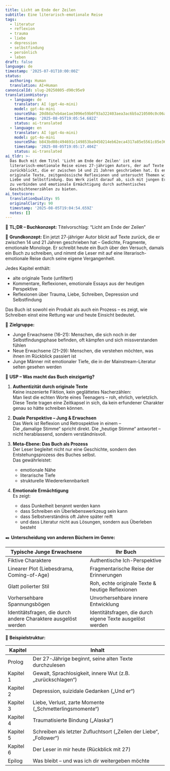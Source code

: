 ```yaml
---
title: Licht am Ende der Zeilen
subtitle: Eine literarisch-emotionale Reise
tags:
  - literatur
  - reflexion
  - trauma
  - liebe
  - depression
  - selbstfindung
  - persönlich
  - leben
draft: false
language: de
timestamp: '2025-07-01T10:00:00Z'
status:
  authoring: Human
  translation: AI+Human
canonicalId: slug-20250805-d90c95e9
translationHistory:
  - language: de
    translator: AI (gpt-4o-mini)
    model: gpt-4o-mini
    sourceSha: 20d8da7eb4ae1ae3096e59b0f93a322403aea3ac6b5a210500c0c06a9eb8f361
    timestamp: '2025-08-05T19:05:54.682Z'
    status: ai-translated
  - language: en
    translator: AI (gpt-4o-mini)
    model: gpt-4o-mini
    sourceSha: b843bd08c494691c149853ba9450214eb62eca4317a85e5561c85e3654fb5a6a
    timestamp: '2025-08-05T19:05:17.404Z'
    status: ai-translated
ai_tldr: >-
  Das Buch mit dem Titel 'Licht am Ende der Zeilen' ist eine
  literarisch-emotionale Reise eines 27-jährigen Autors, der auf Texte
  zurückblickt, die er zwischen 14 und 21 Jahren geschrieben hat. Es enthält
  originale Texte, zeitgenössische Reflexionen und untersucht Themen wie Trauma,
  Liebe und Selbstfindung. Das Werk zielt darauf ab, sich mit jungen Erwachsenen
  zu verbinden und emotionale Ermächtigung durch authentisches
  Geschichtenerzählen zu bieten.
ai_textscore:
  translationQuality: 95
  originalClarity: 90
  timestamp: '2025-08-05T19:04:54.659Z'
  notes: []
---
```


📖 **TL;DR – Buchkonzept:**
Titelvorschlag: “Licht am Ende der Zeilen”

🧭 **Grundkonzept:**
Ein jetzt 27-jähriger Autor blickt auf Texte zurück, die er zwischen 14 und 21 Jahren geschrieben hat – Gedichte, Fragmente, emotionale Monologe. Er schreibt heute ein Buch über den Versuch, damals ein Buch zu schreiben, und nimmt die Leser mit auf eine literarisch-emotionale Reise durch seine eigene Vergangenheit.

Jedes Kapitel enthält:

- alte originale Texte (unfiltert)
- Kommentare, Reflexionen, emotionale Essays aus der heutigen Perspektive
- Reflexionen über Trauma, Liebe, Schreiben, Depression und Selbstfindung

Das Buch ist sowohl ein Produkt als auch ein Prozess – es zeigt, wie Schreiben einst eine Rettung war und heute Einsicht bedeutet.

🎯 **Zielgruppe:**

- Junge Erwachsene (16–21): Menschen, die sich noch in der Selbstfindungsphase befinden, oft kämpfen und sich missverstanden fühlen
- Neue Erwachsene (21–29): Menschen, die verstehen möchten, was ihnen im Rückblick passiert ist
- Junge Männer mit emotionaler Tiefe, die in der Mainstream-Literatur selten gesehen werden

💎 **USP – Was macht das Buch einzigartig?**

1. **Authentizität durch originale Texte**  
   Keine inszenierte Fiktion, kein geglättetes Nacherzählen:  
   Man liest die echten Worte eines Teenagers – roh, ehrlich, verletzlich.  
   Diese Texte tragen eine Zeitkapsel in sich, da kein erfundener Charakter genau so hätte schreiben können.

2. **Duale Perspektive – Jung & Erwachsen**  
   Das Werk ist Reflexion und Retrospektive in einem –  
   Die „damalige Stimme“ spricht direkt. Die „heutige Stimme“ antwortet – nicht herablassend, sondern verständnisvoll.

3. **Meta-Ebene: Das Buch als Prozess**  
   Der Leser begleitet nicht nur eine Geschichte, sondern den Entstehungsprozess des Buches selbst.  
   Das gewährleistet:  
   - emotionale Nähe  
   - literarische Tiefe  
   - strukturelle Wiedererkennbarkeit

4. **Emotionale Ermächtigung**  
   Es zeigt:  
   - dass Dunkelheit benannt werden kann  
   - dass Schreiben ein Überlebenswerkzeug sein kann  
   - dass Selbstverständnis oft Jahre später reift  
   - und dass Literatur nicht aus Lösungen, sondern aus Überleben besteht

✒️ **Unterscheidung von anderen Büchern im Genre:**

| Typische Junge Erwachsene                           | Ihr Buch                                     |
| --------------------------------------------- | --------------------------------------------- |
| Fiktive Charaktere                           | Authentische Ich-Perspektive             |
| Linearer Plot (Liebesdrama, Coming-of-Age)      | Fragmentarische Reise der Erinnerungen               |
| Glatt polierter Stil                         | Roh, echte originale Texte & heutige Reflexionen |
| Vorhersehbare Spannungsbögen                       | Unvorhersehbare innere Entwicklung                |
| Identitätsfragen, die durch andere Charaktere ausgelöst werden | Identitätsfragen, die durch eigene Texte ausgelöst werden |

🧩 **Beispielstruktur:**

| Kapitel   | Inhalt                                                        |
| --------- | ------------------------------------------------------------- |
| Prolog  | Der 27-Jährige beginnt, seine alten Texte durchzulesen         |
| Kapitel 1 | Gewalt, Sprachlosigkeit, innere Wut (z.B. „zurückschlagen“)      |
| Kapitel 2 | Depression, suizidale Gedanken („Und er“)                      |
| Kapitel 3 | Liebe, Verlust, zarte Momente („Schmetterlingsmomente“)              |
| Kapitel 4 | Traumatisierte Bindung („Alaska“)                             |
| Kapitel 5 | Schreiben als letzter Zufluchtsort („Zeilen der Liebe“, „Follower“)     |
| Kapitel 6 | Der Leser in mir heute (Rückblick mit 27)                 |
| Epilog  | Was bleibt – und was ich dir weitergeben möchte             
